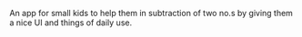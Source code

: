 An app for small kids to help them in subtraction of two no.s by giving them a nice UI and things of daily use.
